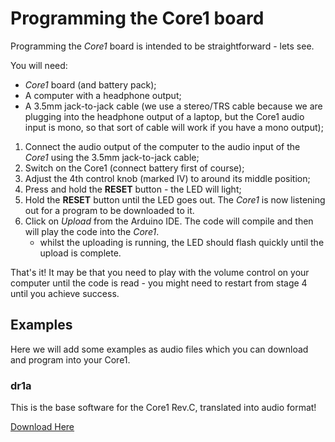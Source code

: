# Programming the Core1 board

Programming the _Core1_ board is intended to be straightforward - lets see.

You will need:

- _Core1_ board (and battery pack);
- A computer with a headphone output;
- A 3.5mm jack-to-jack cable (we use a stereo/TRS cable because we are plugging
  into the headphone output of a laptop, but the Core1 audio input is mono,
  so that sort of cable will work if you have a mono output);

1. Connect the audio output of the computer to the audio input of the _Core1_
   using the 3.5mm jack-to-jack cable;
1. Switch on the Core1 (connect battery first of course);
1. Adjust the 4th control knob (marked IV) to around its middle position;
1. Press and hold the **RESET** button - the LED will light;
1. Hold the **RESET** button until the LED goes out. The _Core1_ is now listening
   out for a program to be downloaded to it.
1. Click on _Upload_ from the Arduino IDE. The code will compile and then will
   play the code into the _Core1_.
   - whilst the uploading is running, the LED should flash quickly until the
     upload is complete.

That's it! It may be that you need to play with the volume control on your
computer until the code is read - you might need to restart from stage 4
until you achieve success.

## Examples

Here we will add some examples as audio files which you can download and program
into your Core1.

### dr1a

This is the base software for the Core1 Rev.C, translated into audio format!

[Download Here](./dr1a.ino.wav)
